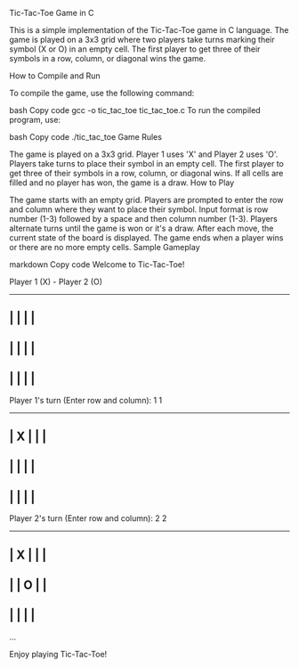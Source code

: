 
Tic-Tac-Toe Game in C

This is a simple implementation of the Tic-Tac-Toe game in C language. The game is played on a 3x3 grid where two players take turns marking their symbol (X or O) in an empty cell. The first player to get three of their symbols in a row, column, or diagonal wins the game.

How to Compile and Run

To compile the game, use the following command:

bash
Copy code
gcc -o tic_tac_toe tic_tac_toe.c
To run the compiled program, use:

bash
Copy code
./tic_tac_toe
Game Rules

The game is played on a 3x3 grid.
Player 1 uses 'X' and Player 2 uses 'O'.
Players take turns to place their symbol in an empty cell.
The first player to get three of their symbols in a row, column, or diagonal wins.
If all cells are filled and no player has won, the game is a draw.
How to Play

The game starts with an empty grid.
Players are prompted to enter the row and column where they want to place their symbol.
Input format is row number (1-3) followed by a space and then column number (1-3).
Players alternate turns until the game is won or it's a draw.
After each move, the current state of the board is displayed.
The game ends when a player wins or there are no more empty cells.
Sample Gameplay

markdown
Copy code
Welcome to Tic-Tac-Toe!

Player 1 (X) - Player 2 (O)

-------------
|   |   |   |
-------------
|   |   |   |
-------------
|   |   |   |
-------------
Player 1's turn (Enter row and column): 1 1

-------------
| X |   |   |
-------------
|   |   |   |
-------------
|   |   |   |
-------------
Player 2's turn (Enter row and column): 2 2

-------------
| X |   |   |
-------------
|   | O |   |
-------------
|   |   |   |
-------------
...

Enjoy playing Tic-Tac-Toe!
